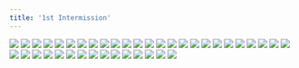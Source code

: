 ```yaml
---
title: '1st Intermission'
---
```


![](/images/modern-fried-snake/part-4/modern201intermission1.jpg)
![](/images/modern-fried-snake/part-4/modern202.jpg)
![](/images/modern-fried-snake/part-4/modern203.jpg)
![](/images/modern-fried-snake/part-4/modern204.jpg)
![](/images/modern-fried-snake/part-4/modern205.jpg)
![](/images/modern-fried-snake/part-4/modern206.jpg)
![](/images/modern-fried-snake/part-4/modern207.jpg)
![](/images/modern-fried-snake/part-4/modern208.jpg)
![](/images/modern-fried-snake/part-4/modern209.jpg)
![](/images/modern-fried-snake/part-4/modern210.jpg)
![](/images/modern-fried-snake/part-4/modern211.jpg)
![](/images/modern-fried-snake/part-4/modern212.jpg)
![](/images/modern-fried-snake/part-4/modern213.jpg)
![](/images/modern-fried-snake/part-4/modern214.jpg)
![](/images/modern-fried-snake/part-4/modern215.jpg)
![](/images/modern-fried-snake/part-4/modern216.jpg)
![](/images/modern-fried-snake/part-4/modern217.jpg)
![](/images/modern-fried-snake/part-4/modern218.jpg)
![](/images/modern-fried-snake/part-4/modern219.jpg)
![](/images/modern-fried-snake/part-4/modern220.jpg)
![](/images/modern-fried-snake/part-4/modern221.jpg)
![](/images/modern-fried-snake/part-4/modern222.jpg)
![](/images/modern-fried-snake/part-4/modern223.jpg)
![](/images/modern-fried-snake/part-4/modern224.jpg)
![](/images/modern-fried-snake/part-4/modern225.jpg)
![](/images/modern-fried-snake/part-4/modern226.jpg)
![](/images/modern-fried-snake/part-4/modern227.jpg)
![](/images/modern-fried-snake/part-4/modern228.jpg)
![](/images/modern-fried-snake/part-4/modern229.jpg)
![](/images/modern-fried-snake/part-4/modern230.jpg)
![](/images/modern-fried-snake/part-4/modern231.jpg)
![](/images/modern-fried-snake/part-4/modern232.jpg)
![](/images/modern-fried-snake/part-4/modern233.jpg)
![](/images/modern-fried-snake/part-4/modern234.jpg)
![](/images/modern-fried-snake/part-4/modern235.jpg)
![](/images/modern-fried-snake/part-4/modern236.jpg)
![](/images/modern-fried-snake/part-4/modern237.jpg)
![](/images/modern-fried-snake/part-4/modern238.jpg)
![](/images/modern-fried-snake/part-4/modern239.jpg)
![](/images/modern-fried-snake/part-4/modern240.jpg)